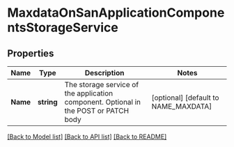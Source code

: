 # MaxdataOnSanApplicationComponentsStorageService

## Properties

Name | Type | Description | Notes
------------ | ------------- | ------------- | -------------
**Name** | **string** | The storage service of the application component. Optional in the POST or PATCH body | [optional] [default to NAME_MAXDATA]

[[Back to Model list]](../README.md#documentation-for-models) [[Back to API list]](../README.md#documentation-for-api-endpoints) [[Back to README]](../README.md)



